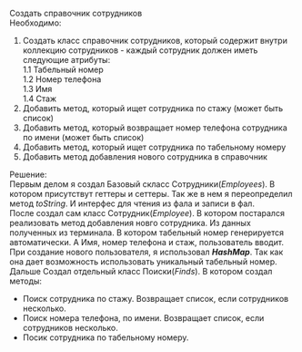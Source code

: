 Создать справочник сотрудников  
Необходимо:  
1. Создать класс справочник сотрудников, который содержит внутри
коллекцию сотрудников - каждый сотрудник должен иметь следующие атрибуты:  
1.1 Табельный номер  
1.2 Номер телефона  
1.3 Имя  
1.4 Стаж    
2. Добавить метод, который ищет сотрудника по стажу (может быть список)
3. Добавить метод, который возвращает номер телефона сотрудника по имени (может быть список)
4. Добавить метод, который ищет сотрудника по табельному номеру
5. Добавить метод добавления нового сотрудника в справочник

Решение:  
Первым делом я создал Базовый скласс Сотрудники(_Employees_). В котором присутствут геттеры и сеттеры.
Так же в нем я переопределил метод _toString_.
И интерфес для чтения из фала и записи в фал.  
После создал сам класс Сотрудник(_Employee_). В котором постарался реализовать метод добавления новго сотрудника.
Из данных полученных из терминала. В котором табельный номер генерируется автоматически. 
А Имя, номер телефона и стаж, пользователь вводит.
При создание нового пользователя, я использовал _**HashMap**_. 
Так как она дает возможность использовать уникальный табельный номер.
Дальше Создал отдельный класс Поиски(_Finds_). В котором создал методы:
* Поиск сотрудника по стажу. Возвращает список, если сотрудников несколько.
* Поиск номера телефона, по имени. Возвращает список, если сотрудников несколько.
* Посик сотрудника по табельному номеру.